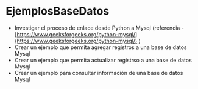 # EjemplosBaseDatos

* Investigar el proceso de enlace desde Python a Mysql (referencia - [https://www.geeksforgeeks.org/python-mysql/](https://www.geeksforgeeks.org/python-mysql/)  )
* Crear un ejemplo que permita agregar registros a una base de datos  Mysql
* Crear un ejemplo que permita actualizar registrso a una base de datos Mysql
* Crear un ejemplo para consultar información de una base de datos Mysql

 